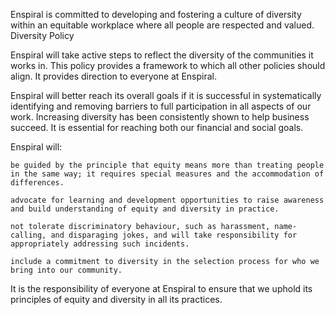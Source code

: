 Enspiral is committed to developing and fostering a culture of diversity within an equitable workplace where all people are respected and valued. 
Diversity Policy
 

Enspiral will take active steps to reflect the diversity of the communities it works in. This policy provides a framework to which all other policies should align. It provides direction to everyone at Enspiral. 

Enspiral will better reach its overall goals if it is successful in systematically identifying and removing barriers to full participation in all aspects of our work. Increasing diversity has been consistently shown to help business succeed. It is essential for reaching both our financial and social goals.

Enspiral will:

    be guided by the principle that equity means more than treating people in the same way; it requires special measures and the accommodation of differences.

    advocate for learning and development opportunities to raise awareness and build understanding of equity and diversity in practice.

    not tolerate discriminatory behaviour, such as harassment, name-calling, and disparaging jokes, and will take responsibility for appropriately addressing such incidents.

    include a commitment to diversity in the selection process for who we bring into our community.

It is the responsibility of everyone at Enspiral to ensure that we uphold its principles of equity and diversity in all its practices.